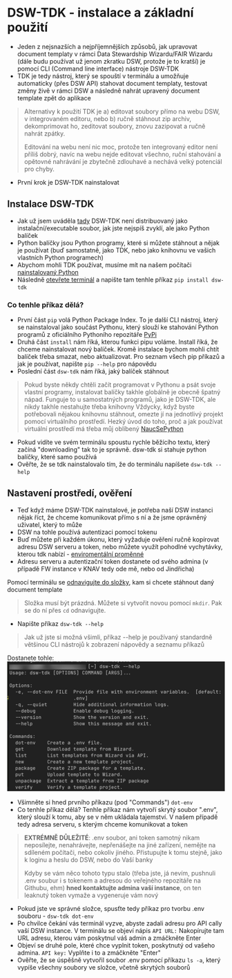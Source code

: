 # DSW-TDK - instalace a základní použití

- Jeden z nejsnazších a nejpříjemnějších způsobů, jak upravovat document templaty v rámci Data Stewardship Wizardu/FAIR Wizardu (dále budu používat už jenom zkratku DSW, protože je to kratší) je pomocí CLI (Command line interface) nástroje DSW-TDK
- TDK je tedy nástroj, který se spouští v terminálu a umožňuje automaticky (přes DSW API) stahovat document templaty, testovat změny živě v rámci DSW a následně nahrát upravený document template zpět do aplikace

> Alternativy k použití TDK je a) editovat soubory přímo na webu DSW, v integrovaném editoru, nebo b) ručně stáhnout zip archiv, dekomprimovat ho, zeditovat soubory, znovu zazipovat a ručně nahrát zpátky.
> 
> Editování na webu není nic moc, protože ten integrovaný editor není příliš dobrý, navíc na webu nejde editovat všechno, ruční stahování a opětovné nahrávání je zbytečně zdlouhavé a nechává velký potenciál pro chyby.

- První krok je DSW-TDK nainstalovat

## Instalace DSW-TDK
- Jak už jsem uváděla [tady](../zaklady/instalace_pythonu.md) DSW-TDK není distribuovaný jako instalační/executable soubor, jak jste nejspíš zvyklí, ale jako Python balíček
- Python balíčky jsou Python programy, které si můžete stáhnout a nějak je používat (buď samostatně, jako TDK, nebo jako knihovnu ve vašich vlastních Python programech)
- Abychom mohli TDK používat, musíme mít na našem počítači [nainstalovaný Python](../zaklady/instalace_pythonu.md)
- Následně [otevřete terminál](../zaklady/zaklady_ptace_s_terminalem.md) a napište tam tenhle příkaz `pip install dsw-tdk`

### Co tenhle příkaz dělá? 
- První část `pip` volá Python Package Index. To je další CLI nástroj, který se nainstaloval jako součást Pythonu, který slouží ke stahování Python programů z oficiálního Pythoního repozitáře [PyPi](https://pypi.org)
- Druhá část `install` nám říká, kterou funkci pipu voláme. Install říká, že chceme nainstalovat nový balíček. Kromě instalace bychom mohli chtít balíček třeba smazat, nebo aktualizovat. Pro seznam všech pip příkazů a jak je používat, napište `pip --help` pro nápovědu
- Poslední část `dsw-tdk` nám říká, jaký balíček stáhnout

> Pokud byste někdy chtěli začít programovat v Pythonu a psát svoje vlastní programy, instalovat balíčky takhle globálně je obecně špatný nápad. Funguje to u samostatných programů, jako je DSW-TDK, ale nikdy takhle nestahujte třeba knihovny
> Vždycky, když byste potřebovali nějakou knihovnu stáhnout, omezte jí na jednotlivý projekt pomocí virtuálního prostředí. Hezký úvod do toho, proč a jak používat virtuální prostředí má třeba můj oblíbený [NaucSePython](https://naucsepython.cz)

- Pokud vidíte ve svém terminálu spoustu rychle běžícího textu, který začíná "downloading" tak to je správně. dsw-tdk si stahuje python balíčky, které samo používá
- Ověřte, že se tdk nainstalovalo tím, že do terminálu napíšete `dsw-tdk --help`

## Nastavení prostředí, ověření
- Teď když máme DSW-TDK nainstalové, je potřeba naší DSW instanci nějak říct, že chceme komunikovat přímo s ní a že jsme oprávněný uživatel, který to může
- DSW na tohle používá autentizaci pomocí tokenu
- Buď můžete při každém úkonu, který vyžaduje ověření ručně kopírovat adresu DSW serveru a token, nebo můžete využít pohodlné vychytávky, kterou tdk nabízí - [enviromentální proměnné](https://en.wikipedia.org/wiki/Environment_variable)
- Adresu serveru a autentizační token dostanete od svého admina (v případě FW instance v KNAV tedy ode mě, nebo od Jindřicha)

Pomocí terminálu se [odnavigujte do složky](../zaklady/zaklady_ptace_s_terminalem.md), kam si chcete stáhnout daný document template
> Složka musí být prázdná. Můžete si vytvořit novou pomocí `mkdir`. Pak se do ní přes `cd` odnavigujte.

- Napište příkaz `dsw-tdk --help`

> Jak už jste si možná všimli, příkaz --help je používaný standardně většinou CLI nástrojů k zobrazení nápovědy a seznamu příkazů

Dostanete tohle: 
 ![tdk-help-message](../img/dsw_tdk_help_message.png)

- Všimněte si hned prvního příkazu (pod "Commands") `dot-env`
- Co tenhle příkaz dělá? Tenhle příkaz nám vytvoří skrytý soubor ".env", který slouží k tomu, aby se v něm ukládala tajemství. V našem případě tedy adresa serveru, s kterým chceme komunikovat a token

> **EXTRÉMNĚ DŮLEŽITÉ**: .env soubor, ani token samotný nikam neposílejte, nenahrávejte, nepřenášejte na jiné zařízení, nemějte na sdíleném počítači, nebo cokoliv jiného. Přistupujte k tomu stejně, jako k loginu a heslu do DSW, nebo do Vaší banky
> 
> Kdyby se vám něco tohoto typu stalo (třeba jste, já nevím, pushnuli .env soubur i s tokenem a adresou do veřejného repozitáře na Githubu, ehm) **hned kontaktujte admina vaší instance**, on ten leaknutý token vymaže a vygeneruje vám nový

- Pokud jste ve správné složce, spusťte tedy příkaz pro tvorbu .env souboru - `dsw-tdk dot-env`
- Po chvilce čekání vás terminál vyzve, abyste zadali adresu pro API cally vaší DSW instance. V terminálu se objeví nápis `API URL:` Nakopírujte tam URL adresu, kterou vám poskytnul váš admin a zmáčkněte Enter
- Objeví se druhé pole, které chce vyplnit token, poskytnutý od vašeho admina. `API key:` Vyplňte i to a zmáčkněte "Enter"
- Ověřte, že se úspěšně vytvořil soubor .env pomocí příkazu `ls -a`, který vypíše všechny soubory ve složce, včetně skrytých souborů


